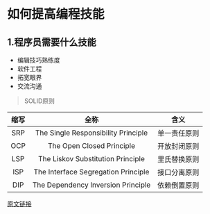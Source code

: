 # 如何提高编程技能

## 1.程序员需要什么技能

- 编辑技巧熟练度
- 软件工程
- 拓宽眼界
- 交流沟通

 > SOLID原则

| 缩写 | 全称 | 含义 | 
|:-------------:|:-------------:|:-------------:|
| SRP | The Single Responsibility Principle | 单一责任原则 | 
| OCP | The Open Closed Principle | 开放封闭原则 | 
| LSP | The Liskov Substitution Principle | 里氏替换原则 | 
| ISP | The Interface Segregation Principle | 接口分离原则 | 
| DIP | The Dependency Inversion Principle | 依赖倒置原则 | 

[原文链接](https://www.cnblogs.com/lanxuezaipiao/archive/2013/06/09/3128665.html)
